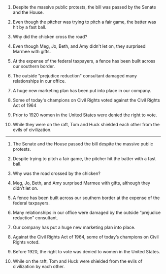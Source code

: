   
1. Despite the massive public protests, the bill was passed by the Senate and the House.

2. Even though the pitcher was trying to pitch a fair game, the batter was hit by a fast ball.

3. Why did the chicken cross the road?

4. Even though Meg, Jo, Beth, and Amy didn't let on, they surprised Marmee with gifts.

5. At the expense of the federal taxpayers, a fence has been built across our southern border.

6. The outside "prejudice reduction" consultant damaged many relationships in our office.

7. A huge new marketing plan has been put into place in our company.

8. Some of today's champions on Civil Rights voted against the Civil Rights Act of 1964

9. Prior to 1920 women in the United States were denied the right to vote.

10. While they were on the raft, Tom and Huck shielded each other from the evils of civilization.

  ---

1. The Senate and the House passed the bill despite the massive public protests.

2. Despite trying to pitch a fair game, the pitcher hit the batter with a fast ball.

3. Why was the road crossed by the chicken?

4. Meg, Jo, Beth, and Amy surprised Marmee with gifts, although they didn’t let on.

5. A fence has been built across our southern border at the expense of the federal taxpayers.

6. Many relationships in our office were damaged by the outside “prejudice reduction” consultant.

7. Our company has put a huge new marketing plan into place.

8. Against the Civil Rights Act of 1964, some of today’s champions on Civil Rights voted.

9. Before 1920, the right to vote was denied to women in the United States.

10. While on the raft, Tom and Huck were shielded from the evils of civilization by each other.